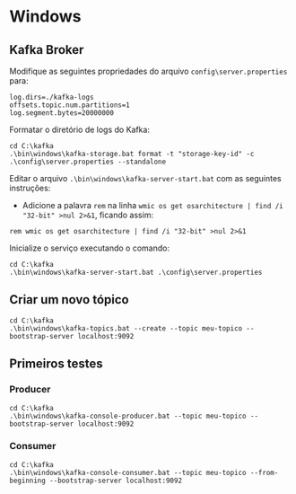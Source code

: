 # Windows

## Kafka Broker

Modifique as seguintes propriedades do arquivo `config\server.properties` para:

```
log.dirs=./kafka-logs
offsets.topic.num.partitions=1
log.segment.bytes=20000000
```

Formatar o diretório de logs do Kafka:
```
cd C:\kafka
.\bin\windows\kafka-storage.bat format -t "storage-key-id" -c .\config\server.properties --standalone

```

Editar o arquivo `.\bin\windows\kafka-server-start.bat` com as seguintes instruções:
- Adicione a palavra `rem` na linha `wmic os get osarchitecture | find /i "32-bit" >nul 2>&1`, ficando assim:
```
rem wmic os get osarchitecture | find /i "32-bit" >nul 2>&1
```

Inicialize o serviço executando o comando:
```
cd C:\kafka
.\bin\windows\kafka-server-start.bat .\config\server.properties
```

## Criar um novo tópico

```
cd C:\kafka
.\bin\windows\kafka-topics.bat --create --topic meu-topico --bootstrap-server localhost:9092
```

## Primeiros testes

### Producer

```
cd C:\kafka
.\bin\windows\kafka-console-producer.bat --topic meu-topico --bootstrap-server localhost:9092
```

### Consumer

```
cd C:\kafka
.\bin\windows\kafka-console-consumer.bat --topic meu-topico --from-beginning --bootstrap-server localhost:9092
```
